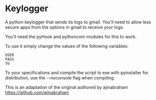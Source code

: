 # Keylogger
A python keylogger that sends its logs to gmail. You'll need to allow less secure apps from the options in gmail to receive your logs.

You'll need the pyHook and pythoncom modules for this to work.

To use it simply change the values of the following variables:

```
USER
PASS
TO
```

To your specifications and compile the script to exe with pyinstaller for distribution, use the --noconsole flag when compiling.

This is an adaptation of the original authored by ajinabraham https://github.com/ajinabraham
